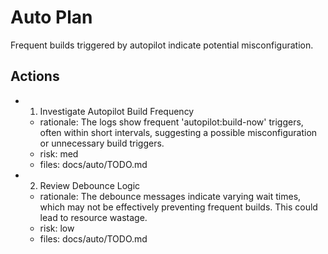 # Auto Plan

Frequent builds triggered by autopilot indicate potential misconfiguration.

## Actions
- 1. Investigate Autopilot Build Frequency
  - rationale: The logs show frequent 'autopilot:build-now' triggers, often within short intervals, suggesting a possible misconfiguration or unnecessary build triggers.
  - risk: med
  - files: docs/auto/TODO.md
- 2. Review Debounce Logic
  - rationale: The debounce messages indicate varying wait times, which may not be effectively preventing frequent builds. This could lead to resource wastage.
  - risk: low
  - files: docs/auto/TODO.md